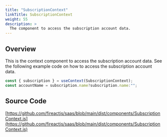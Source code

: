 ```yaml
---
title: "SubscriptionContext"
linkTitle: SubscriptionContext
weight: 55
description: >
  The component to access the subscription account data.
---
```

## Overview

This is the context component to access the subscription account data. See the following example code on how to access the subscription account data.

```jsx
const { subscription } = useContext(SubscriptionContext);
const accountName = subscription.name?subscription.name:"";
```

## Source Code

[https://github.com/fireactjs/saas/blob/main/dist/components/SubscriptionContext.js](https://github.com/fireactjs/saas/blob/main/dist/components/SubscriptionContext.js)